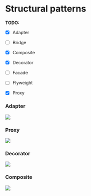# Structural patterns 


**TODO:**

- [x] Adapter
- [ ] Bridge
- [x] Composite
- [x] Decorator
- [ ] Facade
- [ ] Flyweight
- [x] Proxy


### Adapter
![](https://upload.wikimedia.org/wikipedia/commons/d/d7/ObjectAdapter.png)


### Proxy
![](https://upload.wikimedia.org/wikipedia/commons/thumb/7/75/Proxy_pattern_diagram.svg/439px-Proxy_pattern_diagram.svg.png)


### Decorator
![](https://upload.wikimedia.org/wikipedia/commons/thumb/e/e9/Decorator_UML_class_diagram.svg/960px-Decorator_UML_class_diagram.svg.png)


### Composite
![](https://upload.wikimedia.org/wikipedia/commons/thumb/5/5a/Composite_UML_class_diagram_%28fixed%29.svg/600px-Composite_UML_class_diagram_%28fixed%29.svg.png)
    